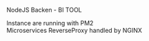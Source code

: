 NodeJS Backen - BI TOOL

Instance are running with PM2<br>
Microservices ReverseProxy handled by NGINX
